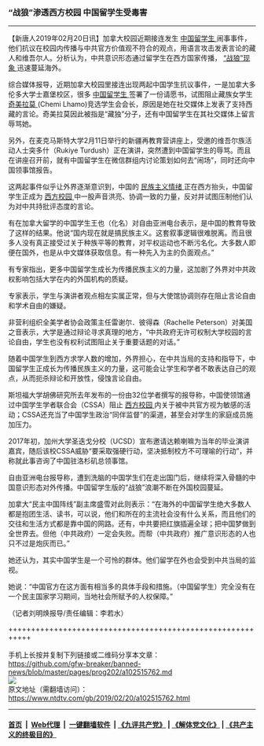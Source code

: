 ### “战狼”渗透西方校园 中国留学生受毒害
------------------------

<div class="post_content">
 <p>
  【新唐人2019年02月20日讯】加拿大校园近期接连发生
  <a href="https://www.ntdtv.com/gb/中国留学生.htm">
   中国留学生
  </a>
  闹事事件，他们抗议在校园内传播与中共官方价值观不符合的观点，用语言攻击发表言论的藏人和维吾尔人。分析认为，中共意识形态通过留学生在西方国家传播，
  <a href="https://www.ntdtv.com/gb/“战狼”现象.htm">
   “战狼”现象
  </a>
  迅速蔓延海外。
 </p>
 <p>
  综合媒体报导，近期加拿大校园里接连出现两起中国学生抗议事件，一是加拿大多伦多大学士嘉堡校区，很多
  <a href="https://www.ntdtv.com/gb/中国留学生.htm">
   中国留学生
  </a>
  签署了一份请愿书，试图阻止藏族女学生
  <a href="https://www.ntdtv.com/gb/奇美拉莫.htm">
   奇美拉莫
  </a>
  (Chemi Lhamo)竞选学生会会长，原因是她在社交媒体上发表了支持西藏的言论。奇美拉莫因此被指是“藏独”分子，还有中国留学生在其社交媒体上留言辱骂她。
 </p>
 <p>
  另外，在麦克马斯特大学2月11日举行的新疆再教育营讲座上，受邀的维吾尔族活动人士突多什（Rukiye Turdush）正在演讲，突然遭到中国留学生的辱骂。而且在讲座召开前，就有中国留学生在微信群组内讨论策划如何去“闹场”，同时还向中国领事馆报告。
 </p>
 <p>
  这两起事件似乎让外界逐渐意识到，中国的
  <a href="https://www.ntdtv.com/gb/民族主义情绪.htm">
   民族主义情绪
  </a>
  正在西方抬头，中国留学生正成为
  <a href="https://www.ntdtv.com/gb/西方校园.htm">
   西方校园
  </a>
  中一股声音洪亮、协调一致的力量，反对并试图压制他们认为对中共持批评态度的言论。
 </p>
 <p>
  有在加拿大留学的中国学生王也（化名）对自由亚洲电台表示，是中国的教育导致了这样的结果。他说“国内现在就是搞民族主义。这套叙事逻辑很难脱离。而且很多人没有真正接受过关于种族平等的教育，对平权运动也不断污名化。大多数人即便在国外，也是从中文媒体获取信息。有一种先入为主的负面观点。”
 </p>
 <p>
  有专家指出，更多中国留学生成长为传播民族主义的力量，这加剧了外界对中共政权影响包括大学在内的外国机构的质疑。
 </p>
 <p>
  专家表示，学生与演讲者观点相左实属正常，但与大使馆协调则存在阻止言论自由和学术自由的嫌疑。
 </p>
 <p>
  非营利组织全美学者协会政策主任雷谢尔．彼得森（Rachelle Peterson）对美国之音表示，大学是通过辩论寻求真理的地方，“中共政府无许可权制大学校园的言论自由，学生也没有权利试图阻止关于重要话题的对话。”
 </p>
 <p>
  随着中国学生到西方求学人数的增加，外界担心，在中共当局的支持和指导下，中国留学生正成长为传播民族主义的力量，这可能会让学生和学者不敢表达自己的观点，从而扼杀辩论和开放性，侵蚀言论自由。
 </p>
 <p>
  斯坦福大学胡佛研究所去年发布的一份由32位学者撰写的报导称，中国使领馆通过中国学生学者联合会（CSSA）阻止
  <a href="https://www.ntdtv.com/gb/西方校园.htm">
   西方校园
  </a>
  内关于被中共官方视为敏感的活动；CSSA还充当了中国学生政治“同伴监督”的渠道，甚至会对学生的家庭成员施加压力。
 </p>
 <p>
  2017年初，加州大学圣迭戈分校（UCSD）宣布邀请达赖喇嘛为当年的毕业演讲嘉宾，随后该校CSSA威胁“要采取强硬行动，坚决抵制校方不可理喻的行动”，并称就此事咨询了中国驻洛杉矶总领事馆。
 </p>
 <p>
  自由亚洲电台报导称，遭到洗脑的中国学生们在走出国门后，继续将深入骨髓的中国意识形态对外传播。中国留学生版的“战狼”浪潮不断在外国校园蔓延。
 </p>
 <p>
  加拿大“民主中国阵线”副主席盛雪对此则表示：“在海外的中国留学生绝大多数人都是抱团生活、读书，可以说，他们和所在的主流社会没有什么关系，而且他们的交往和生活方式都是靠中国的网路。还有，中共要把红旗插遍全球；把中国梦做到全世界去。但他（中共政府）一定会失败。而帮（中共政府）推广意识形态的人也只不过是炮灰而已。”
 </p>
 <p>
  她还认为，其实中国学生是一个可怜的群体。他们留学在外也会受到中共当局的监视。
 </p>
 <p>
  她说：“中国官方在这方面有相当多的具体手段和措施。（中国留学生）完全没有在一个民主国家学习期间，当地社会所赋予的人权保障。”
 </p>
 <p>
  （记者刘明焕报导/责任编辑：李若水）
 </p>
 <div class="single_ad">
 </div>
</div>

+++++++++++++++++++++++++++++++++++++++++++++++++++++++++++<br/><br/>
手机上长按并复制下列链接或二维码分享本文章：<br/>
https://github.com/gfw-breaker/banned-news/blob/master/pages/prog202/a102515762.md <br/>
<a href='https://github.com/gfw-breaker/banned-news/blob/master/pages/prog202/a102515762.md'><img src='https://github.com/gfw-breaker/banned-news/blob/master/pages/prog202/a102515762.md.png'/></a> <br/>
原文地址（需翻墙访问）：https://www.ntdtv.com/gb/2019/02/20/a102515762.html


------------------------
#### [首页](https://github.com/gfw-breaker/banned-news/blob/master/README.md) &nbsp;|&nbsp; [Web代理](https://github.com/labour-camp/helloworld) &nbsp;|&nbsp; [一键翻墙软件](https://github.com/gfw-breaker/nogfw/blob/master/README.md) &nbsp;| [《九评共产党》](https://github.com/gfw-breaker/9ping.md/blob/master/README.md#九评之一评共产党是什么) | [《解体党文化》](https://github.com/gfw-breaker/jtdwh.md/blob/master/README.md) | [《共产主义的终极目的》](https://github.com/gfw-breaker/gczydzjmd.md/blob/master/README.md)

